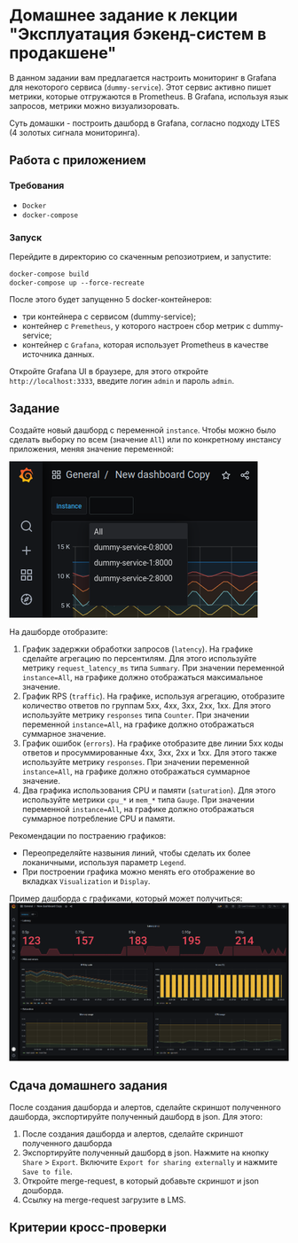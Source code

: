 # Домашнее задание к лекции "Эксплуатация бэкенд-систем в продакшене"
В данном задании вам предлагается настроить мониторинг в Grafana для некоторого сервиса (`dummy-service`). Этот сервис активно пишет метрики, которые отгружаются в Prometheus. В Grafana, используя язык запросов, метрики можно визуализоровать.

Суть домашки - построить дашборд в Grafana, согласно подходу LTES (4 золотых сигнала мониторинга).

## Работа с приложением

### Требования
- `Docker`
- `docker-compose`

### Запуск
Перейдите в директорию со скаченным репозиотрием, и запустите:
```commandline
docker-compose build
docker-compose up --force-recreate
```
После этого будет запущенно 5 docker-контейнеров:
- три контейнера с сервисом (dummy-service);
- контейнер с `Premetheus`, у которого настроен сбор метрик с dummy-service;
- контейнер с `Grafana`, которая использует Prometheus в качестве источника данных.

Откройте Grafana UI в браузере, для этого откройте `http://localhost:3333`, введите логин `admin` и пароль `admin`.


## Задание
Создайте новый дашборд с переменной `instance`. Чтобы можно было сделать выборку по всем (значение `All`) или по конкретному инстансу приложения, меняя значение переменной:

![vars.png](docs/vars.png)

На дашборде отобразите:
1. График задержки обработки запросов (`latency`). На графике сделайте агрегацию по персентилям. Для этого используйте метрику `request_latency_ms` типа `Summary`. При значении переменной `instance=All`, на графике должно отображаться максимальное значение.
2. График RPS (`traffic`). На графике, используя агрегацию, отобразите количество ответов по группам 5xx, 4xx, 3xx, 2xx, 1xx. Для этого используйте метрику `responses` типа `Counter`. При значении переменной `instance=All`, на графике должно отображаться суммарное значение.
3. График ошибок (`errors`). На графике отобразите две линии 5xx коды ответов и просуммированные 4xx, 3xx, 2xx и 1xx. Для этого также используйте метрику `responses`. При значении переменной `instance=All`, на графике должно отображаться суммарное значение.
4. Два графика использования CPU и памяти (`saturation`). Для этого используйте метрики `cpu_*` и `mem_*` типа `Gauge`. При значении переменной `instance=All`, на графике должно отображаться суммарное потребление CPU и памяти.

Рекомендации по постраению графиков:
- Переопределяйте назвыния линий, чтобы сделать их более локаничными, используя параметр `Legend`.
- При построении графика можно менять его отображение во вкладках `Visualization` и `Display`.

Пример дашборда с графиками, который может получиться:
![dashboard_example.png](docs/dashboard_example.png)

## Сдача домашнего задания
После создания дашборда и алертов, сделайте скриншот полученного дашборда, экспортируйте полученный дашборд в json. Для этого:
1. После создания дашборда и алертов, сделайте скриншот полученного дашборда
2. Экспортируйте полученный дашборд в json. Нажмите на кнопку `Share` > `Export`. Включите `Export for sharing externally` и нажмите `Save to file`.
3. Откройте merge-request, в который добавьте скриншот и json дошборда.
4. Ссылку на merge-request загрузите в LMS.

## Критерии кросс-проверки
